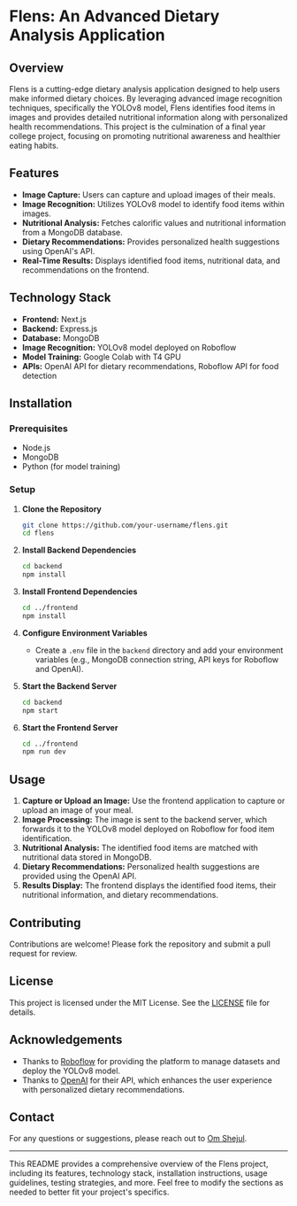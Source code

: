 # Flens: An Advanced Dietary Analysis Application

## Overview

Flens is a cutting-edge dietary analysis application designed to help users make informed dietary choices. By leveraging advanced image recognition techniques, specifically the YOLOv8 model, Flens identifies food items in images and provides detailed nutritional information along with personalized health recommendations. This project is the culmination of a final year college project, focusing on promoting nutritional awareness and healthier eating habits.

## Features

- **Image Capture:** Users can capture and upload images of their meals.
- **Image Recognition:** Utilizes YOLOv8 model to identify food items within images.
- **Nutritional Analysis:** Fetches calorific values and nutritional information from a MongoDB database.
- **Dietary Recommendations:** Provides personalized health suggestions using OpenAI's API.
- **Real-Time Results:** Displays identified food items, nutritional data, and recommendations on the frontend.

## Technology Stack

- **Frontend:** Next.js
- **Backend:** Express.js
- **Database:** MongoDB
- **Image Recognition:** YOLOv8 model deployed on Roboflow
- **Model Training:** Google Colab with T4 GPU
- **APIs:** OpenAI API for dietary recommendations, Roboflow API for food detection

## Installation

### Prerequisites

- Node.js
- MongoDB
- Python (for model training)

### Setup

1. **Clone the Repository**
   ```bash
   git clone https://github.com/your-username/flens.git
   cd flens
   ```

2. **Install Backend Dependencies**
   ```bash
   cd backend
   npm install
   ```

3. **Install Frontend Dependencies**
   ```bash
   cd ../frontend
   npm install
   ```

4. **Configure Environment Variables**
   - Create a `.env` file in the `backend` directory and add your environment variables (e.g., MongoDB connection string, API keys for Roboflow and OpenAI).

5. **Start the Backend Server**
   ```bash
   cd backend
   npm start
   ```

6. **Start the Frontend Server**
   ```bash
   cd ../frontend
   npm run dev
   ```

## Usage

1. **Capture or Upload an Image:** Use the frontend application to capture or upload an image of your meal.
2. **Image Processing:** The image is sent to the backend server, which forwards it to the YOLOv8 model deployed on Roboflow for food item identification.
3. **Nutritional Analysis:** The identified food items are matched with nutritional data stored in MongoDB.
4. **Dietary Recommendations:** Personalized health suggestions are provided using the OpenAI API.
5. **Results Display:** The frontend displays the identified food items, their nutritional information, and dietary recommendations.


## Contributing

Contributions are welcome! Please fork the repository and submit a pull request for review.

## License

This project is licensed under the MIT License. See the [LICENSE](LICENSE) file for details.

## Acknowledgements

- Thanks to [Roboflow](https://roboflow.com/) for providing the platform to manage datasets and deploy the YOLOv8 model.
- Thanks to [OpenAI](https://openai.com/) for their API, which enhances the user experience with personalized dietary recommendations.

## Contact

For any questions or suggestions, please reach out to [Om Shejul](mailto:contect@omshejul.com).

---

This README provides a comprehensive overview of the Flens project, including its features, technology stack, installation instructions, usage guidelines, testing strategies, and more. Feel free to modify the sections as needed to better fit your project's specifics.

